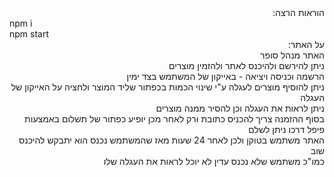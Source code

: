 <div style = "direction: rtl">
הוראות הרצה:</br>
<div style = "direction: ltr">
npm i</br>
npm start</br>
</div>
על האתר:</br>
האתר מנהל סופר</br>
ניתן להירשם ולהיכנס לאתר ולהזמין מוצרים</br>
הרשמה וכניסה ויציאה - באייקון של המשתמש בצד ימין </br>
ניתן להוסיף מוצרים לעגלה ע"י שינוי הכמות בכפתור שליד המוצר ולחציה על האייקון של העגלה</br>
ניתן לראות את העגלה וכן להסיר ממנה מוצרים</br>
בסוף ההזמנה צריך להכניס כתובת ורק לאחר מכן יופיע כפתור של תשלום באמצעות פיפל דרכו ניתן לשלם</br>
האתר משתמש בטוקן ולכן לאחר 24 שעות מאז שהמשתמש נכנס הוא יתבקש להיכנס שוב</br>
כמו"כ משתמש שלא נכנס עדין לא יוכל לראות את העגלה שלו</br>
</div>